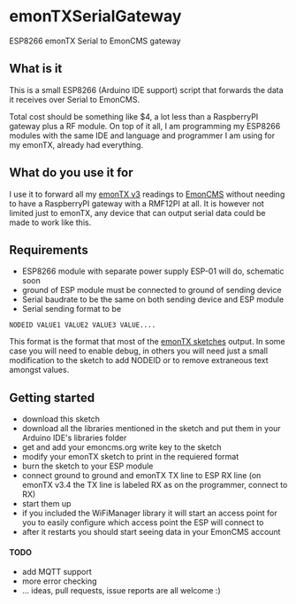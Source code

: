 # emonTXSerialGateway
ESP8266 emonTX Serial to EmonCMS gateway

## What is it
This is a small ESP8266 (Arduino IDE support) script that forwards the data it receives over Serial to EmonCMS.

Total cost should be something like $4, a lot less than a RaspberryPI gateway plus a RF module. On top of it all, I am programming my ESP8266 modules with the same IDE and language and programmer I am using for my emonTX, already had everything.

## What do you use it for
I use it to forward all my [emonTX v3](http://openenergymonitor.org/emon/modules/emonTxV3) readings to [EmonCMS](http://emoncms.org/) without needing to have a RaspberryPI gateway with a RMF12PI at all.
It is however not limited just to emonTX, any device that can output serial data could be made to work like this.

## Requirements
- ESP8266 module with separate power supply
  ESP-01 will do, schematic soon
- ground of ESP module must be connected to ground of sending device
- Serial baudrate to be the same on both sending device and ESP module
- Serial sending format to be
```
NODEID VALUE1 VALUE2 VALUE3 VALUE....
```
  This format is the format that most of the [emonTX sketches](https://github.com/openenergymonitor/emonTxFirmware/tree/master/emonTxV3) output. In some case you will need to enable debug, in others you will need just a small modification to the sketch to add NODEID or to remove extraneous text amongst values.

## Getting started
- download this sketch
- download all the libraries mentioned in the sketch and put them in your Arduino IDE's libraries folder
- get and add your emoncms.org write key to the sketch
- modify your emonTX sketch to print in the requiered format
- burn the sketch to your ESP module
- connect ground to ground and emonTX TX line to ESP RX line
  (on emonTX v3.4 the TX line is labeled RX as on the programmer, connect to RX)
- start them up
- if you included the WiFiManager library it will start an access point for you to easily configure which access point the ESP will connect to
- after it restarts you should start seeing data in your EmonCMS account


#### TODO
- add MQTT support
- more error checking
- ... ideas, pull requests, issue reports are all welcome :)
